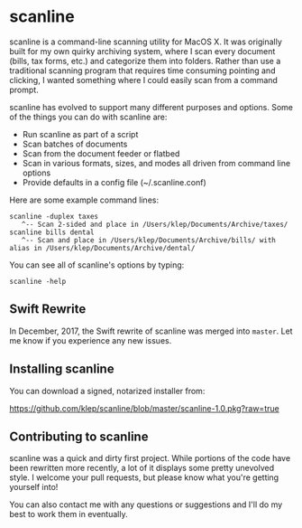 scanline
========

scanline is a command-line scanning utility for MacOS X. It was originally built for my own quirky archiving system, where I scan every document (bills, tax forms, etc.) and categorize them into folders. Rather than use a traditional scanning program that requires time consuming pointing and clicking, I wanted something where I could easily scan from a command prompt.

scanline has evolved to support many different purposes and options. Some of the things you can do with scanline are:

* Run scanline as part of a script
* Scan batches of documents
* Scan from the document feeder or flatbed
* Scan in various formats, sizes, and modes all driven from command line options
* Provide defaults in a config file (~/.scanline.conf)

Here are some example command lines:

```
scanline -duplex taxes
   ^-- Scan 2-sided and place in /Users/klep/Documents/Archive/taxes/
scanline bills dental
   ^-- Scan and place in /Users/klep/Documents/Archive/bills/ with alias in /Users/klep/Documents/Archive/dental/
```
   
You can see all of scanline's options by typing:

```
scanline -help
```

## Swift Rewrite

In December, 2017, the Swift rewrite of scanline was merged into `master`. Let me know if you experience any new issues.

## Installing scanline

You can download a signed, notarized installer from:

https://github.com/klep/scanline/blob/master/scanline-1.0.pkg?raw=true


## Contributing to scanline

scanline was a quick and dirty first project. While portions of the code have been rewritten more recently, a lot of it displays some pretty unevolved style. I welcome your pull requests, but please know what you're getting yourself into!

You can also contact me with any questions or suggestions and I'll do my best to work them in eventually.




